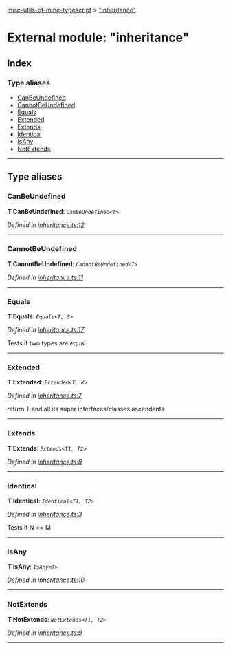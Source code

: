 [misc-utils-of-mine-typescript](../README.md) > ["inheritance"](../modules/_inheritance_.md)

# External module: "inheritance"

## Index

### Type aliases

* [CanBeUndefined](_inheritance_.md#canbeundefined)
* [CannotBeUndefined](_inheritance_.md#cannotbeundefined)
* [Equals](_inheritance_.md#equals)
* [Extended](_inheritance_.md#extended)
* [Extends](_inheritance_.md#extends)
* [Identical](_inheritance_.md#identical)
* [IsAny](_inheritance_.md#isany)
* [NotExtends](_inheritance_.md#notextends)

---

## Type aliases

<a id="canbeundefined"></a>

###  CanBeUndefined

**Ƭ CanBeUndefined**: *`CanBeUndefined<T>`*

*Defined in [inheritance.ts:12](https://github.com/cancerberoSgx/misc-utils-of-mine/blob/fffdaa0/misc-utils-of-mine-typescript/src/inheritance.ts#L12)*

___
<a id="cannotbeundefined"></a>

###  CannotBeUndefined

**Ƭ CannotBeUndefined**: *`CannotBeUndefined<T>`*

*Defined in [inheritance.ts:11](https://github.com/cancerberoSgx/misc-utils-of-mine/blob/fffdaa0/misc-utils-of-mine-typescript/src/inheritance.ts#L11)*

___
<a id="equals"></a>

###  Equals

**Ƭ Equals**: *`Equals<T, S>`*

*Defined in [inheritance.ts:17](https://github.com/cancerberoSgx/misc-utils-of-mine/blob/fffdaa0/misc-utils-of-mine-typescript/src/inheritance.ts#L17)*

Tests if two types are equal

___
<a id="extended"></a>

###  Extended

**Ƭ Extended**: *`Extended<T, K>`*

*Defined in [inheritance.ts:7](https://github.com/cancerberoSgx/misc-utils-of-mine/blob/fffdaa0/misc-utils-of-mine-typescript/src/inheritance.ts#L7)*

return T and all its super interfaces/classes ascendants

___
<a id="extends"></a>

###  Extends

**Ƭ Extends**: *`Extends<T1, T2>`*

*Defined in [inheritance.ts:8](https://github.com/cancerberoSgx/misc-utils-of-mine/blob/fffdaa0/misc-utils-of-mine-typescript/src/inheritance.ts#L8)*

___
<a id="identical"></a>

###  Identical

**Ƭ Identical**: *`Identical<T1, T2>`*

*Defined in [inheritance.ts:3](https://github.com/cancerberoSgx/misc-utils-of-mine/blob/fffdaa0/misc-utils-of-mine-typescript/src/inheritance.ts#L3)*

Tests if N <= M

___
<a id="isany"></a>

###  IsAny

**Ƭ IsAny**: *`IsAny<T>`*

*Defined in [inheritance.ts:10](https://github.com/cancerberoSgx/misc-utils-of-mine/blob/fffdaa0/misc-utils-of-mine-typescript/src/inheritance.ts#L10)*

___
<a id="notextends"></a>

###  NotExtends

**Ƭ NotExtends**: *`NotExtends<T1, T2>`*

*Defined in [inheritance.ts:9](https://github.com/cancerberoSgx/misc-utils-of-mine/blob/fffdaa0/misc-utils-of-mine-typescript/src/inheritance.ts#L9)*

___

